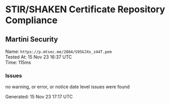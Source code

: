# STIR/SHAKEN Certificate Repository Compliance

## Martini Security

Name: `https://p.mtsec.me/2884/S95GJXx_z44T.pem`\
Tested At: 15 Nov 23 16:37 UTC\
Time: 115ms

### Issues

no warning, or error, or notice date level issues were found

Generated: 15 Nov 23 17:17 UTC